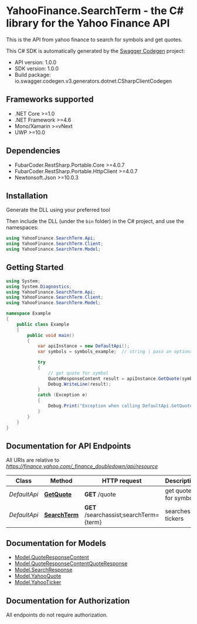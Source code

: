 # YahooFinance.SearchTerm - the C# library for the Yahoo Finance API

This is the API from yahoo finance to search for symbols and get quotes.

This C# SDK is automatically generated by the [Swagger Codegen](https://github.com/swagger-api/swagger-codegen) project:

- API version: 1.0.0
- SDK version: 1.0.0
- Build package: io.swagger.codegen.v3.generators.dotnet.CSharpClientCodegen

<a name="frameworks-supported"></a>
## Frameworks supported
- .NET Core >=1.0
- .NET Framework >=4.6
- Mono/Xamarin >=vNext
- UWP >=10.0

<a name="dependencies"></a>
## Dependencies
- FubarCoder.RestSharp.Portable.Core >=4.0.7
- FubarCoder.RestSharp.Portable.HttpClient >=4.0.7
- Newtonsoft.Json >=10.0.3

<a name="installation"></a>
## Installation
Generate the DLL using your preferred tool

Then include the DLL (under the `bin` folder) in the C# project, and use the namespaces:
```csharp
using YahooFinance.SearchTerm.Api;
using YahooFinance.SearchTerm.Client;
using YahooFinance.SearchTerm.Model;
```
<a name="getting-started"></a>
## Getting Started

```csharp
using System;
using System.Diagnostics;
using YahooFinance.SearchTerm.Api;
using YahooFinance.SearchTerm.Client;
using YahooFinance.SearchTerm.Model;

namespace Example
{
    public class Example
    {
        public void main()
        {
            var apiInstance = new DefaultApi();
            var symbols = symbols_example;  // string | pass an optional search string for looking up inventory

            try
            {
                // get quote for symbol
                QuoteResponseContent result = apiInstance.GetQuote(symbols);
                Debug.WriteLine(result);
            }
            catch (Exception e)
            {
                Debug.Print("Exception when calling DefaultApi.GetQuote: " + e.Message );
            }
        }
    }
}
```

<a name="documentation-for-api-endpoints"></a>
## Documentation for API Endpoints

All URIs are relative to *https://finance.yahoo.com/_finance_doubledown/api/resource*

Class | Method | HTTP request | Description
------------ | ------------- | ------------- | -------------
*DefaultApi* | [**GetQuote**](docs/DefaultApi.md#getquote) | **GET** /quote | get quote for symbol
*DefaultApi* | [**SearchTerm**](docs/DefaultApi.md#searchterm) | **GET** /searchassist;searchTerm&#x3D;{term} | searches tickers

<a name="documentation-for-models"></a>
## Documentation for Models

 - [Model.QuoteResponseContent](docs/QuoteResponseContent.md)
 - [Model.QuoteResponseContentQuoteResponse](docs/QuoteResponseContentQuoteResponse.md)
 - [Model.SearchResponse](docs/SearchResponse.md)
 - [Model.YahooQuote](docs/YahooQuote.md)
 - [Model.YahooTicker](docs/YahooTicker.md)

<a name="documentation-for-authorization"></a>
## Documentation for Authorization

All endpoints do not require authorization.
